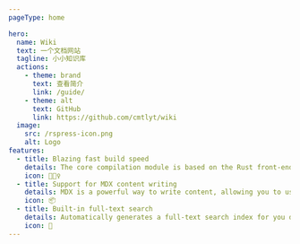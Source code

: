 ```yaml
---
pageType: home

hero:
  name: Wiki
  text: 一个文档网站
  tagline: 小小知识库
  actions:
    - theme: brand
      text: 查看简介
      link: /guide/
    - theme: alt
      text: GitHub
      link: https://github.com/cmtlyt/wiki
  image:
    src: /rspress-icon.png
    alt: Logo
features:
  - title: Blazing fast build speed
    details: The core compilation module is based on the Rust front-end toolchain, providing a more ultimate development experience.
    icon: 🏃🏻‍♀️
  - title: Support for MDX content writing
    details: MDX is a powerful way to write content, allowing you to use React components in Markdown.
    icon: 📦
  - title: Built-in full-text search
    details: Automatically generates a full-text search index for you during construction, providing out-of-the-box full-text search capabilities.
    icon: 🎨
---
```

